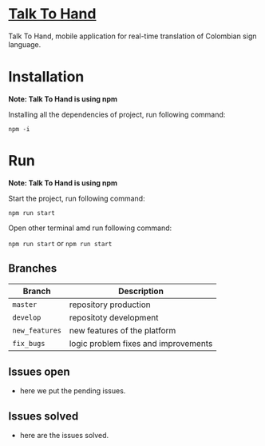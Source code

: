 # [Talk To Hand](http://35.237.54.70/)



Talk To Hand, mobile application for real-time translation of Colombian sign language.

# Installation

**Note: Talk To Hand is using npm**

Installing all the dependencies of project, run following command:

`npm -i`

# Run

**Note: Talk To Hand is using npm**

Start the project, run following command:

`npm run start`

Open other terminal amd run following command:

`npm run start` or
`npm run start`
## Branches

| Branch         | Description                          |
| -------------- | ------------------------------------ |
| `master`       | repository production                |
| `develop`      | repositoty development               |
| `new_features` | new features of the platform         |
| `fix_bugs`     | logic problem fixes and improvements |

## Issues open

- here we put the pending issues.

## Issues solved

- here are the issues solved.
